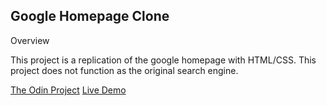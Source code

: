 ## Google Homepage Clone

Overview

This project is a replication of the google homepage with HTML/CSS. This project does not function as the original search engine.

[The Odin Project](https://www.theodinproject.com/courses/foundations/lessons/html-css)
[Live Demo](https://alex-lvl.github.io/google-homepage/)
